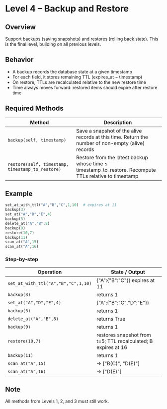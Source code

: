 # Level 4 – Backup and Restore

## Overview
Support backups (saving snapshots) and restores (rolling back state).
This is the final level, building on all previous levels.

## Behavior
- A backup records the database state at a given timestamp
- For each field, it stores remaining TTL (expires_at − timestamp)
- On restore, TTLs are recalculated relative to the new restore time
- Time always moves forward: restored items should expire after restore time

## Required Methods

| Method | Description |
|--------|-------------|
| `backup(self, timestamp)` | Save a snapshot of the alive records at this time. Return the number of non-empty (alive) records |
| `restore(self, timestamp, timestamp_to_restore)` | Restore from the latest backup whose time ≤ timestamp_to_restore. Recompute TTLs relative to timestamp |

## Example

```python
set_at_with_ttl("A","B","C",1,10)  # expires at 11
backup(3)
set_at("A","D","E",4)
backup(5)
delete_at("A","B",8)
backup(9)
restore(10,7)
backup(11)
scan_at("A",15)
scan_at("A",16)
```

### Step-by-step

| Operation | State / Output |
|-----------|----------------|
| `set_at_with_ttl("A","B","C",1,10)` | {"A":{"B":"C"}} expires at 11 |
| `backup(3)` | returns 1 |
| `set_at("A","D","E",4)` | {"A":{"B":"C","D":"E"}} |
| `backup(5)` | returns 1 |
| `delete_at("A","B",8)` | returns True |
| `backup(9)` | returns 1 |
| `restore(10,7)` | restores snapshot from t=5; TTL recalculated; B expires at 16 |
| `backup(11)` | returns 1 |
| `scan_at("A",15)` | → ["B(C)", "D(E)"] |
| `scan_at("A",16)` | → ["D(E)"] |

## Note
All methods from Levels 1, 2, and 3 must still work.
